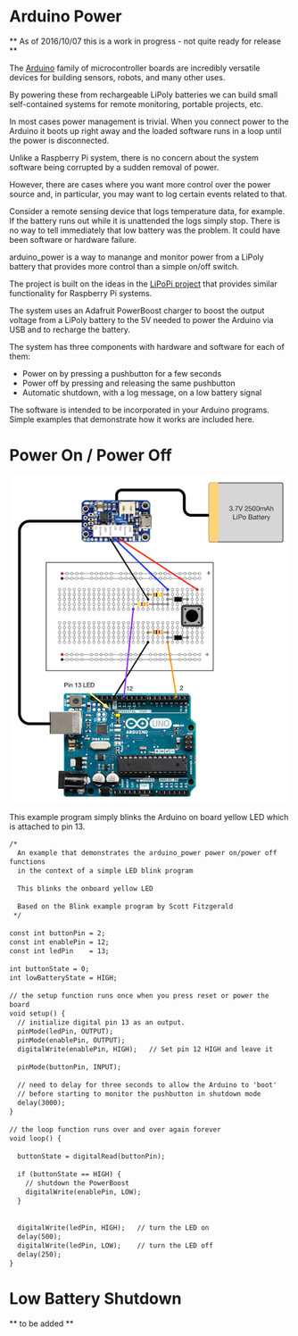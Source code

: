 # Arduino Power

** As of 2016/10/07 this is a work in progress - not quite ready for release **

The [Arduino](https://www.arduino.cc) family of microcontroller boards are incredibly versatile devices for
building sensors, robots, and many other uses.

By powering these from rechargeable LiPoly batteries
we can build small self-contained systems for remote monitoring, portable projects, etc.

In most cases power management is trivial. When you connect power to the Arduino it
boots up right away and the loaded software runs in a loop until the power is
disconnected.

Unlike a Raspberry Pi system, there is no concern about the system software being
corrupted by a sudden removal of power.

However, there are cases where you want more control over the power source and, in particular,
you may want to log certain events related to that.

Consider a remote sensing device that logs temperature data, for example. If the battery runs out
while it is unattended the logs simply stop. There is no way to tell immediately that low
battery was the problem. It could have been software or hardware failure.

arduino_power is a way to manange and monitor power from a LiPoly battery that provides
more control than a simple on/off switch.

The project is built on the ideas in the [LiPoPi project](https://github.com/NeonHorizon/lipopi) that provides similar functionality for
Raspberry Pi systems.


The system uses an Adafruit PowerBoost charger to boost the output voltage from a LiPoly battery to
the 5V needed to power the Arduino via USB and to recharge the battery.

The system has three components with hardware and software for each of them:

- Power on by pressing a pushbutton for a few seconds
- Power off by pressing and releasing the same pushbutton
- Automatic shutdown, with a log message, on a low battery signal


The software is intended to be incorporated in your Arduino programs. Simple examples that demonstrate
how it works are included here.


# Power On / Power Off

![power on / power off breadboard](https://github.com/craic/arduino_power/blob/master/images/arduino_power_breadboard_1.png)



This example program simply blinks the Arduino on board yellow LED which is attached to pin 13.




```arduino
/*
  An example that demonstrates the arduino_power power on/power off functions
  in the context of a simple LED blink program

  This blinks the onboard yellow LED

  Based on the Blink example program by Scott Fitzgerald
 */

const int buttonPin = 2;
const int enablePin = 12;
const int ledPin    = 13;

int buttonState = 0;
int lowBatteryState = HIGH;

// the setup function runs once when you press reset or power the board
void setup() {
  // initialize digital pin 13 as an output.
  pinMode(ledPin, OUTPUT);
  pinMode(enablePin, OUTPUT);
  digitalWrite(enablePin, HIGH);   // Set pin 12 HIGH and leave it

  pinMode(buttonPin, INPUT);

  // need to delay for three seconds to allow the Arduino to 'boot'
  // before starting to monitor the pushbutton in shutdown mode
  delay(3000);
}

// the loop function runs over and over again forever
void loop() {

  buttonState = digitalRead(buttonPin);

  if (buttonState == HIGH) {
    // shutdown the PowerBoost
    digitalWrite(enablePin, LOW);
  }


  digitalWrite(ledPin, HIGH);   // turn the LED on
  delay(500);
  digitalWrite(ledPin, LOW);    // turn the LED off
  delay(250);
}

```





# Low Battery Shutdown

** to be added **

